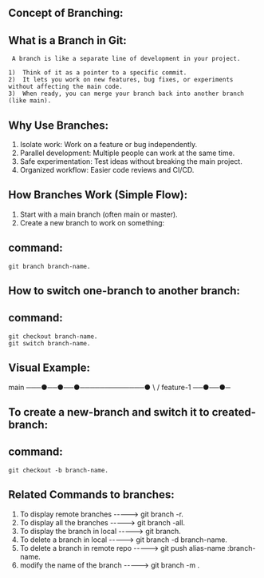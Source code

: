 Concept of Branching:
---------------------


What is a Branch in Git:
-----------------------
	 A branch is like a separate line of development in your project.

	1)  Think of it as a pointer to a specific commit.
	2)  It lets you work on new features, bug fixes, or experiments without affecting the main code.
	3)  When ready, you can merge your branch back into another branch (like main).

Why Use Branches:
-----------------

1)  Isolate work: Work on a feature or bug independently.
2)  Parallel development: Multiple people can work at the same time.
3)  Safe experimentation: Test ideas without breaking the main project.
4)  Organized workflow: Easier code reviews and CI/CD.


How Branches Work (Simple Flow):
--------------------------------

1)  Start with a main branch (often main or master).
2)  Create a new branch to work on something:
   
command:
---------
	git branch branch-name.

How to switch one-branch to another branch:
-------------------------------------------
command:
-------
 	git checkout branch-name.
 	git switch branch-name.

Visual Example:
---------------

main ───●──●──●─────────────●
          \                 /
           feature-1 ──●──●─


To create a new-branch and switch it to created-branch:
-------------------------------------------------------
command:
--------
	git checkout -b branch-name.

Related Commands to branches:
-----------------------------
1) To display remote branches                          -----> git branch -r.
2) To display all the branches                         -----> git branch -all.
3) To display the branch in local                      -----> git branch.
4) To delete a branch in local                         -----> git branch -d branch-name.
5) To delete a branch in remote repo                   -----> git push alias-name :branch-name.
6) modify the name of the branch                       -----> git branch -m <old-name> <new-name>.
